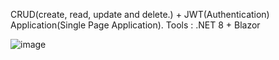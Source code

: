 CRUD(create, read, update and delete.) + JWT(Authentication) Application(Single Page Application). 
Tools : .NET 8 + Blazor

![image](https://github.com/skarim48/Example-Crud-Application/assets/157383881/5926ee19-2103-4777-9aa5-bc4d7c6b4988)
